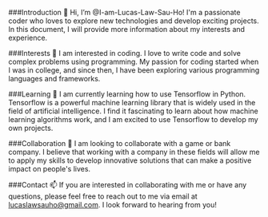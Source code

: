 ###Introduction
👋 Hi, I’m @I-am-Lucas-Law-Sau-Ho! I'm a passionate coder who loves to explore new technologies and develop exciting projects. In this document, I will provide more information about my interests and experience.

###Interests
👀 I am interested in coding. I love to write code and solve complex problems using programming. My passion for coding started when I was in college, and since then, I have been exploring various programming languages and frameworks.

###Learning
🌱 I am currently learning how to use Tensorflow in Python. Tensorflow is a powerful machine learning library that is widely used in the field of artificial intelligence. I find it fascinating to learn about how machine learning algorithms work, and I am excited to use Tensorflow to develop my own projects.

###Collaboration
💞️ I am looking to collaborate with a game or bank company. I believe that working with a company in these fields will allow me to apply my skills to develop innovative solutions that can make a positive impact on people's lives.

###Contact
📫 If you are interested in collaborating with me or have any questions, please feel free to reach out to me via email at lucaslawsauho@gmail.com. I look forward to hearing from you!

<!---
I-am-Lucas-Law-Sau-Ho/I-am-Lucas-Law-Sau-Ho is a ✨ special ✨ repository because its `README.md` (this file) appears on your GitHub profile.
You can click the Preview link to take a look at your changes.
--->
